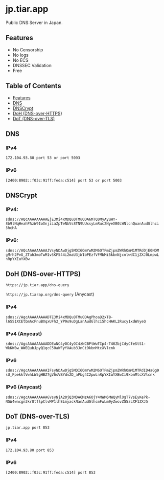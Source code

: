 # jp.tiar.app

Public DNS Server in Japan.

## Features
* No Censorship
* No logs
* No ECS
* DNSSEC Validation
* Free

## Table of Contents

* [Features](#features)
* [DNS](#features)
* [DNSCrypt](#dnscrypt)
* [DoH (DNS-over-HTTPS)](#doh-dns-over-https)
* [DoT (DNS-over-TLS)](#dot-dns-over-tls)

## DNS

### IPv4

 `172.104.93.80 port 53 or port 5003`

### IPv6

 `[2400:8902::f03c:91ff:feda:c514] port 53 or port 5003`

## DNSCrypt

### IPv4: 

`sdns://AQcAAAAAAAAAEjE3Mi4xMDQuOTMuODA6MTQ0MyAyuHY-8b9lNqHeahPAzW9IoXnjiLaZpTeNbVs8TN9UUxsyLmRuc2NyeXB0LWNlcnQuanAudGlhci5hcHA`

### IPv6:

`sdns://AQcAAAAAAAAAJVsyNDAwOjg5MDI6OmYwM2M6OTFmZjpmZWRhOmM1MTRdOjE0NDMgMrh2PvG_ZTah3moTwM1vSKF544i2maU3jW1bPEzfVFMbMi5kbnNjcnlwdC1jZXJ0LmpwLnRpYXIuYXBw`

## DoH (DNS-over-HTTPS)

`https://jp.tiar.app/dns-query`

`https://jp.tiarap.org/dns-query` (Anycast)

### IPv4

`sdns://AgcAAAAAAAAADTE3Mi4xMDQuOTMuODAgPhoaD2xT8-l6SS1XCEtbmAcFnuBXqxUFh2_YP9o9uDgLanAudGlhci5hcHAKL2Rucy1xdWVyeQ`

### IPv4 (Anycast)

`sdns://AgcAAAAAAAAADDEwNC4yOC4yOC4zNCBPtWwTIp4-T40ZbjCdyCfeStS1-WkKW8w_WWEQubJpyQ1qcC50aWFyYXAub3JnCi9kbnMtcXVlcnk`

### IPv6

`sdns://AgcAAAAAAAAAIFsyNDAwOjg5MDI6OmYwM2M6OTFmZjpmZWRhOmM1MTRdID4aGg9sU_PpekktVwhLW5gHBZ7gV6sVBYdv2D_aPbg4C2pwLnRpYXIuYXBwCi9kbnMtcXVlcnk`

### IPv6 (Anycast)

`sdns://AgcAAAAAAAAAGVsyNjA2OjQ3MDA6MzA6OjY4MWM6MWQyMl0gT7VsEyKePk-NGW4wncgn3krUtflpClvMP1lhELmyackNanAudGlhcmFwLm9yZwovZG5zLXF1ZXJ5`

## DoT (DNS-over-TLS)
`jp.tiar.app port 853`

### IPv4

`172.104.93.80 port 853`

### IPv6

`[2400:8902::f03c:91ff:feda:c514] port 853`
